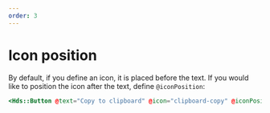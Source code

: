 ```yaml
---
order: 3
---
```


# Icon position

By default, if you define an icon, it is placed before the text. If you would like to position the icon after the text, define `@iconPosition`:


```hbs template
<Hds::Button @text="Copy to clipboard" @icon="clipboard-copy" @iconPosition="trailing" />
```
